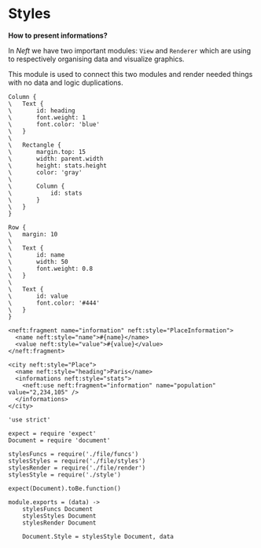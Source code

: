 Styles
======

**How to present informations?**

In *Neft* we have two important modules: `View` and `Renderer` which are using to
respectively organising data and visualize graphics.

This module is used to connect this two modules and render needed things with no
data and logic duplications.

```nml,include(Place)
Column {
\	Text {
\		id: heading
\		font.weight: 1
\		font.color: 'blue'
\	}
\
\	Rectangle {
\		margin.top: 15
\		width: parent.width
\		height: stats.height
\		color: 'gray'
\
\		Column {
\			id: stats
\		}
\	}
}
```

```nml,include(PlaceInformation)
Row {
\	margin: 10
\
\	Text {
\		id: name
\		width: 50
\		font.weight: 0.8
\	}
\
\	Text {
\		id: value
\		font.color: '#444'
\	}
}
```

```view,example
<neft:fragment name="information" neft:style="PlaceInformation">
  <name neft:style="name">#{name}</name>
  <value neft:style="value">#{value}</value>
</neft:fragment>

<city neft:style="Place">
  <name neft:style="heading">Paris</name>
  <informations neft:style="stats">
    <neft:use neft:fragment="information" name="population" value="2,234,105" />
  </informations>
</city>
```

	'use strict'

	expect = require 'expect'
	Document = require 'document'

	stylesFuncs = require('./file/funcs')
	stylesStyles = require('./file/styles')
	stylesRender = require('./file/render')
	stylesStyle = require('./style')

	expect(Document).toBe.function()

	module.exports = (data) ->
		stylesFuncs Document
		stylesStyles Document
		stylesRender Document

		Document.Style = stylesStyle Document, data
